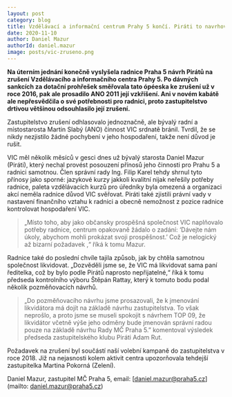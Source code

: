 ```yaml
---
layout: post
category: blog
title: Vzdělávací a informační centrum Prahy 5 končí. Piráti to navrhovali ještě v době, kdy vedli radnici
date: 2020-11-10
author: Daniel Mazur
authorId: daniel.mazur
image: posts/vic-zruseno.png
---
```


**Na úterním jednání konečně vyslyšela radnice Praha 5 návrh Pirátů na zrušení Vzdělávacího a informačního centra Prahy 5. Po dávných sankcích za dotační prohřešek směřovala tato ópéeska ke zrušení už v roce 2016, pak ale prosadilo ANO 2011 její vzkříšení. Ani v novém kabátě ale nepřesvědčila o své potřebnosti pro radnici, proto zastupitelstvo drtivou většinou odsouhlasilo její zrušení.**

Zastupitelstvo zrušení odhlasovalo jednoznačně, ale bývalý radní a místostarosta Martin Slabý (ANO) činnost VIC srdnatě bránil. Tvrdil, že se nikdy nezjistilo žádné pochybení v jeho hospodaření, takže není důvod je rušit.

VIC měl několik měsíců v gesci dnes už bývalý starosta Daniel Mazur (Piráti), který nechal provést posouzení přínosů jeho činnosti pro Prahu 5 a radnici samotnou. Člen správní rady Ing. Filip Karel tehdy shrnul tyto přínosy jako sporné: jazykové kurzy jakkoli kvalitní nijak neřešily potřeby radnice, paleta vzdělávacích kurzů pro úředníky byla omezená a organizaci akcí neměla radnice důvod VIC svěřovat. Piráti také zjistili právní vady v nastavení finančního vztahu k radnici a obecně nemožnost z pozice radnice kontrolovat hospodaření VIC.

> „Místo toho, aby jako občansky prospěšná společnost VIC naplňovalo potřeby radnice, centrum opakovaně žádalo o zadání: ‘Dávejte nám úkoly, abychom mohli prokázat svoji prospěšnost.’ Což je nelogický až bizarní požadavek ,“ říká k tomu Mazur.

Radnice také do poslední chvíle tajila způsob, jak by chtěla samotnou společnost likvidovat. „Dozvěděli jsme se, že VIC má likvidovat sama paní ředitelka, což by bylo podle Pirátů naprosto nepřijatelné,“ říká k tomu předseda kontrolního výboru Štěpán Rattay, který k tomuto bodu podal několik pozměňovacích návrhů.

> „Do pozměňovacího návrhu jsme prosazovali, že k jmenování likvidátora má dojít na základě návrhu zastupitelstva. To však neprošlo, a proto jsme se museli spokojit s návrhem TOP 09, že likvidátor včetně výše jeho odměny bude jmenován správní radou pouze na základě návrhu Rady MČ Praha 5.” komentoval výsledek předseda zastupitelského klubu Piráti Adam Rut.

Požadavek na zrušení byl součástí naší volební kampaně do zastupitelstva v roce 2018. Již na nejasnosti kolem aktivit centra upozorňovala tehdejší zastupitelka Martina Pokorná (Zelení).

Daniel Mazur, zastupitel MČ Praha 5, email: [daniel.mazur@praha5.cz](mailto: daniel.mazur@praha5.cz)
